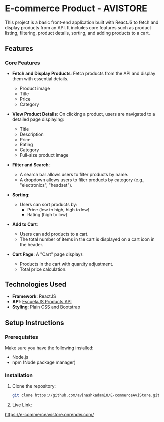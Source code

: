 # E-commerce Product - AVISTORE

This project is a basic front-end application built with ReactJS to fetch and display products from an API. It includes core features such as product listing, filtering, product details, sorting, and adding products to a cart.

## Features

### Core Features
- **Fetch and Display Products**: Fetch products from the API and display them with essential details.
  - Product image
  - Title
  - Price
  - Category
  
- **View Product Details**: On clicking a product, users are navigated to a detailed page displaying:
  - Title
  - Description
  - Price
  - Rating
  - Category
  - Full-size product image

- **Filter and Search**:
  - A search bar allows users to filter products by name.
  - A dropdown allows users to filter products by category (e.g., "electronics", "headset").

- **Sorting**:
  - Users can sort products by:
    - Price (low to high, high to low)
    - Rating (high to low)

- **Add to Cart**:
  - Users can add products to a cart.
  - The total number of items in the cart is displayed on a cart icon in the header.
  
- **Cart Page**: A "Cart" page displays:
  - Products in the cart with quantity adjustment.
  - Total price calculation.

## Technologies Used
- **Framework**: ReactJS
- **API**: [EscuelaJS Products API](https://api.escuelajs.co/api/v1/products)
- **Styling**: Plain CSS and Bootstrap

## Setup Instructions

### Prerequisites
Make sure you have the following installed:
- Node.js
- npm (Node package manager)

### Installation
1. Clone the repository:
   ```bash
   git clone https://github.com/avinashkadam10/E-commerceAviStore.git

2. Live Link: 

https://e-commerceavistore.onrender.com/

